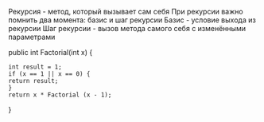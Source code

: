 Рекурсия - метод, который вызывает сам себя
При рекурсии важно помнить два момента: базис и шаг рекурсии
Базис - условие выхода из рекурсии
Шаг рекурсии - вызов метода самого себя с изменёнными параметрами

public int Factorial(int x) {

	int result = 1;
	if (x == 1 || x == 0) {
	return result;
	}
	return x * Factorial (x - 1);
}